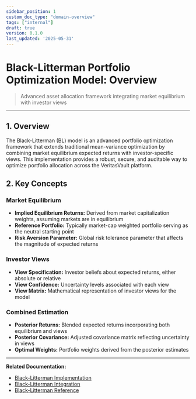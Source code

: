 ```yaml
---
sidebar_position: 1
custom_doc_type: "domain-overview"
tags: ["internal"]
draft: true
version: 0.1.0
last_updated: '2025-05-31'
---
```


# Black-Litterman Portfolio Optimization Model: Overview

> Advanced asset allocation framework integrating market equilibrium with investor views

---

## 1. Overview

The Black-Litterman (BL) model is an advanced portfolio optimization framework that extends traditional mean-variance optimization by combining market equilibrium expected returns with investor-specific views. This implementation provides a robust, secure, and auditable way to optimize portfolio allocation across the VeritasVault platform.

## 2. Key Concepts

### Market Equilibrium

* **Implied Equilibrium Returns:** Derived from market capitalization weights, assuming markets are in equilibrium
* **Reference Portfolio:** Typically market-cap weighted portfolio serving as the neutral starting point
* **Risk Aversion Parameter:** Global risk tolerance parameter that affects the magnitude of expected returns

### Investor Views

* **View Specification:** Investor beliefs about expected returns, either absolute or relative
* **View Confidence:** Uncertainty levels associated with each view
* **View Matrix:** Mathematical representation of investor views for the model

### Combined Estimation

* **Posterior Returns:** Blended expected returns incorporating both equilibrium and views
* **Posterior Covariance:** Adjusted covariance matrix reflecting uncertainty in views
* **Optimal Weights:** Portfolio weights derived from the posterior estimates

---

**Related Documentation:**
* [Black-Litterman Implementation](./BlackLitterman-Implementation.md)
* [Black-Litterman Integration](./BlackLitterman-Integration.md)
* [Black-Litterman Reference](./BlackLitterman-Reference.md)